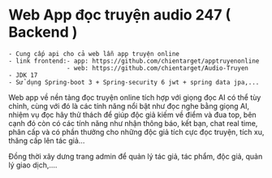 # Web App đọc truyện audio 247 ( Backend )
    - Cung cấp api cho cả web lẫn app truyện online
    - link frontend:- app: https://github.com/chientarget/apptruyenonline
                    - web: https://github.com/chientarget/Audio-Truyen
    - JDK 17
    - Sử dụng Spring-boot 3 + Spring-security 6 jwt + spring data jpa,...

Web app về nền tảng đọc truyện online tích hợp với giọng đọc AI có thể tùy chỉnh, cùng với đó là các tính năng nổi bật như đọc nghe bằng giọng AI, nhiệm vụ đọc hây thử thách để giúp độc giả kiếm về điểm và đua top, bên cạnh đó còn có các tính năng như nhận thông báo, kết bạn, chat real time, phân cấp và có phần thưởng cho những độc giả tích cực đọc truyện, tích xu, thăng cấp lên tác giả...

Đồng thời xây dưng trang admin để quản lý tác giả, tác phẩm, độc giả, quản lý giao dịch,....
